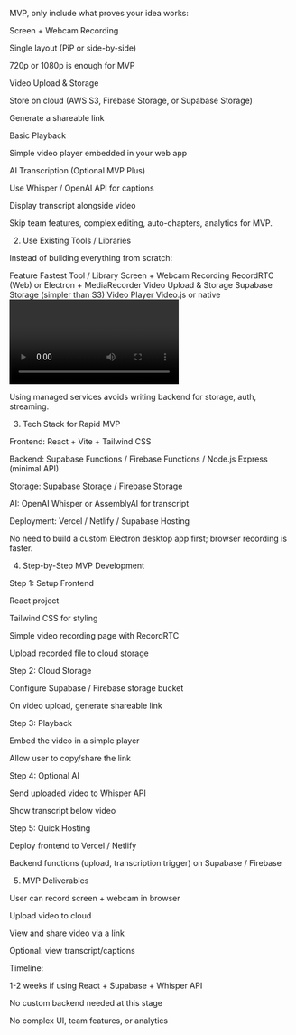 MVP, only include what proves your idea works:

Screen + Webcam Recording

Single layout (PiP or side-by-side)

720p or 1080p is enough for MVP

Video Upload & Storage

Store on cloud (AWS S3, Firebase Storage, or Supabase Storage)

Generate a shareable link

Basic Playback

Simple video player embedded in your web app

AI Transcription (Optional MVP Plus)

Use Whisper / OpenAI API for captions

Display transcript alongside video

Skip team features, complex editing, auto-chapters, analytics for MVP.

2. Use Existing Tools / Libraries

Instead of building everything from scratch:

Feature	Fastest Tool / Library
Screen + Webcam Recording	RecordRTC (Web) or Electron + MediaRecorder
Video Upload & Storage	Supabase Storage (simpler than S3)
Video Player	Video.js or native <video> tag
Transcription	OpenAI Whisper API or AssemblyAI
Authentication	Supabase Auth or Firebase Auth

Using managed services avoids writing backend for storage, auth, streaming.

3. Tech Stack for Rapid MVP

Frontend: React + Vite + Tailwind CSS

Backend: Supabase Functions / Firebase Functions / Node.js Express (minimal API)

Storage: Supabase Storage / Firebase Storage

AI: OpenAI Whisper or AssemblyAI for transcript

Deployment: Vercel / Netlify / Supabase Hosting

No need to build a custom Electron desktop app first; browser recording is faster.

4. Step-by-Step MVP Development

Step 1: Setup Frontend

React project

Tailwind CSS for styling

Simple video recording page with RecordRTC

Upload recorded file to cloud storage

Step 2: Cloud Storage

Configure Supabase / Firebase storage bucket

On video upload, generate shareable link

Step 3: Playback

Embed the video in a simple player

Allow user to copy/share the link

Step 4: Optional AI

Send uploaded video to Whisper API

Show transcript below video

Step 5: Quick Hosting

Deploy frontend to Vercel / Netlify

Backend functions (upload, transcription trigger) on Supabase / Firebase

5. MVP Deliverables

User can record screen + webcam in browser

Upload video to cloud

View and share video via a link

Optional: view transcript/captions

Timeline:

1-2 weeks if using React + Supabase + Whisper API

No custom backend needed at this stage

No complex UI, team features, or analytics